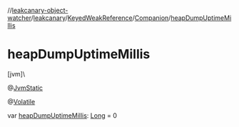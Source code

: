 //[leakcanary-object-watcher](../../../../index.md)/[leakcanary](../../index.md)/[KeyedWeakReference](../index.md)/[Companion](index.md)/[heapDumpUptimeMillis](heap-dump-uptime-millis.md)

# heapDumpUptimeMillis

[jvm]\

@[JvmStatic](https://kotlinlang.org/api/latest/jvm/stdlib/kotlin.jvm/-jvm-static/index.html)

@[Volatile](https://kotlinlang.org/api/latest/jvm/stdlib/kotlin.jvm/-volatile/index.html)

var [heapDumpUptimeMillis](heap-dump-uptime-millis.md): [Long](https://kotlinlang.org/api/latest/jvm/stdlib/kotlin/-long/index.html) = 0
